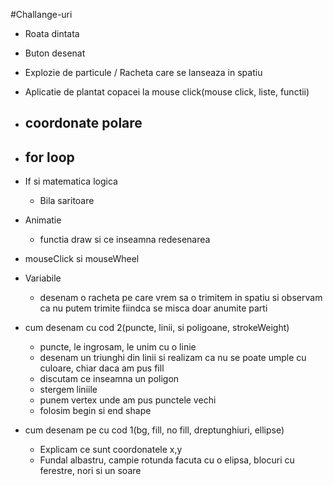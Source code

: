 
#Challange-uri
 - Roata dintata
 - Buton desenat
 - Explozie de particule / Racheta care se lanseaza in spatiu
 - Aplicatie de plantat copacei la mouse click(mouse click, liste, functii)


- coordonate polare
  - 
- for loop
  - 
- If si matematica logica
  - Bila saritoare
- Animatie
  - functia draw si ce inseamna redesenarea
- mouseClick si mouseWheel
  
- Variabile
  - desenam o racheta pe care vrem sa o trimitem in spatiu si observam ca nu putem trimite fiindca se misca doar anumite parti
- cum desenam cu cod 2(puncte, linii, si poligoane, strokeWeight)
  - puncte, le ingrosam, le unim cu o linie
  - desenam un triunghi din linii si realizam ca nu se poate umple cu culoare, chiar daca am pus fill
  - discutam ce inseamna un poligon
  - stergem liniile
  - punem vertex unde am pus punctele vechi
  - folosim begin si end shape
- cum desenam pe cu cod 1(bg, fill, no fill, dreptunghiuri, ellipse)
  - Explicam ce sunt coordonatele x,y
  - Fundal albastru, campie rotunda facuta cu o elipsa, blocuri cu ferestre, nori si un soare
